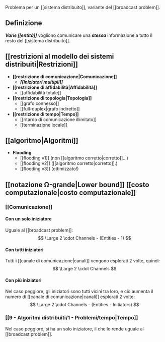 Problema per un [[sistema distribuito]], variante del [[broadcast problem]].

## Definizione

***Varie [[entità]]*** vogliono comunicare una ***stessa*** informazione a tutto il resto del [[sistema distribuito]].

## [[restrizioni al modello dei sistemi distribuiti|Restrizioni]]

- **[[restrizione di comunicazione|Comunicazione]]**
	- ***[[iniziatori multipli]]***
- **[[restrizione di affidabilità|Affidabilità]]**
	- [[affidabilità totale]]
- **[[restrizione di topologia|Topologia]]**
	- [[grafo connesso]]
	- [[full-duplex|grafo indiretto]]
- **[[restrizione di tempo|Tempo]]**
	- [[ritardo di comunicazione illimitato]]
	- [[terminazione locale]]

## [[algoritmo|Algoritmi]]

- **Flooding**
	- [[flooding v1]] (non [[algoritmo corretto|corretto]]...)
	- [[flooding v2]] ([[algoritmo corretto|corretto]].)
	- [[flooding v3]] (ottimizzato!)

## [[notazione Ω-grande|Lower bound]] [[costo computazionale|costo computazionale]]

### [[Comunicazione]]

#### Con un solo iniziatore

Uguale al [[broadcast problem]]:
$$
\Large 2 \cdot Channels - (Entities - 1)
$$

#### Con tutti iniziatori

Tutti i [[canale di comunicazione|canali]] vengono esplorati $2$ volte, quindi:
$$
\Large 2 \cdot Channels
$$

#### Con più iniziatori

Nel caso peggiore, gli iniziatori sono tutti vicini tra loro, e ciò aumenta il numero di [[canale di comunicazione|canali]] esplorati $2$ volte:
$$
\Large 2 \cdot Channels - (Entities - Initiators)
$$

### [[9 - Algoritmi distribuiti/1 - Problemi/tempo|Tempo]]

Nel caso peggiore, si ha un solo iniziatore, il che lo rende uguale al [[broadcast problem]].
